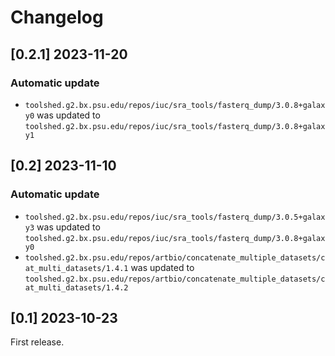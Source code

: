 # Changelog

## [0.2.1] 2023-11-20

### Automatic update
- `toolshed.g2.bx.psu.edu/repos/iuc/sra_tools/fasterq_dump/3.0.8+galaxy0` was updated to `toolshed.g2.bx.psu.edu/repos/iuc/sra_tools/fasterq_dump/3.0.8+galaxy1`

## [0.2] 2023-11-10

### Automatic update
- `toolshed.g2.bx.psu.edu/repos/iuc/sra_tools/fasterq_dump/3.0.5+galaxy3` was updated to `toolshed.g2.bx.psu.edu/repos/iuc/sra_tools/fasterq_dump/3.0.8+galaxy0`
- `toolshed.g2.bx.psu.edu/repos/artbio/concatenate_multiple_datasets/cat_multi_datasets/1.4.1` was updated to `toolshed.g2.bx.psu.edu/repos/artbio/concatenate_multiple_datasets/cat_multi_datasets/1.4.2`

## [0.1] 2023-10-23
First release.

